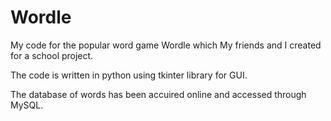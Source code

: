 # Wordle

My code for the popular word game Wordle which My friends and I created for a school project.

The code is written in python using tkinter library for GUI.

The database of words has been accuired online and accessed through MySQL.
